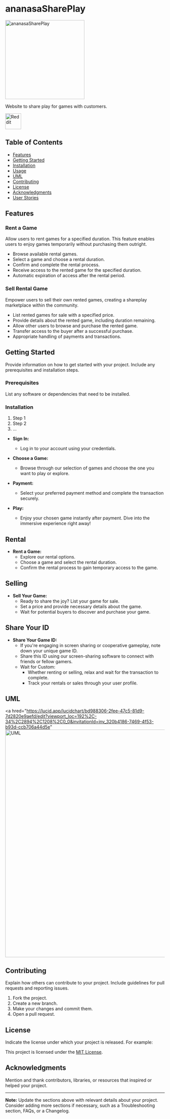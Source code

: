 # ananasaSharePlay

<img src="https://github.com/BDR-Pro/ananasaSharePlay/assets/91114465/1b0f839f-81e8-4c59-a61b-ccb770dfbc0e" alt="ananasaSharePlay" width="250"/>


Website to share play for games with customers.

  <a href="https://www.reddit.com/r/ananasaSharePlay/" target="_blank">
        <img src="https://github.com/BDR-Pro/ananasaSharePlay/assets/91114465/691cd88e-25a4-4528-8909-5140fe0246a7" alt="Reddit" width="50">
    </a>

## Table of Contents

- [Features](#features)
- [Getting Started](#getting-started)
- [Installation](#installation)
- [Usage](#usage)
- [UML](#UML)
- [Contributing](#contributing)
- [License](#license)
- [Acknowledgments](#acknowledgments)
- [User Stories](https://github.com/BDR-Pro/ananasaSharePlay/blob/main/user_stories.md)

## Features

### Rent a Game

Allow users to rent games for a specified duration. This feature enables users to enjoy games temporarily without purchasing them outright.

- Browse available rental games.
- Select a game and choose a rental duration.
- Confirm and complete the rental process.
- Receive access to the rented game for the specified duration.
- Automatic expiration of access after the rental period.

### Sell Rental Game

Empower users to sell their own rented games, creating a shareplay marketplace within the community.

- List rented games for sale with a specified price.
- Provide details about the rented game, including duration remaining.
- Allow other users to browse and purchase the rented game.
- Transfer access to the buyer after a successful purchase.
- Appropriate handling of payments and transactions.

## Getting Started

Provide information on how to get started with your project. Include any prerequisites and installation steps.

### Prerequisites

List any software or dependencies that need to be installed.

### Installation

1. Step 1
2. Step 2
3. ...

- **Sign In:**
  - Log in to your account using your credentials.

- **Choose a Game:**
  - Browse through our selection of games and choose the one you want to play or explore.

- **Payment:**
  - Select your preferred payment method and complete the transaction securely.

- **Play:**
  - Enjoy your chosen game instantly after payment. Dive into the immersive experience right away!

## Rental

- **Rent a Game:**
  - Explore our rental options.
  - Choose a game and select the rental duration.
  - Confirm the rental process to gain temporary access to the game.

## Selling

- **Sell Your Game:**
  - Ready to share the joy? List your game for sale.
  - Set a price and provide necessary details about the game.
  - Wait for potential buyers to discover and purchase your game.

## Share Your ID

- **Share Your Game ID:**
  - If you're engaging in screen sharing or cooperative gameplay, note down your unique game ID.
  - Share this ID using our screen-sharing software to connect with friends or fellow gamers.
  - Wait for Custom:
    - Whether renting or selling, relax and wait for the transaction to complete.
    - Track your rentals or sales through your user profile.
   
## UML
<a hred="https://lucid.app/lucidchart/bd988306-2fee-47c5-81d9-7d2820e9aefd/edit?viewport_loc=192%2C-34%2C2894%2C1208%2C0_0&invitationId=inv_320b4186-7469-4f53-b93d-ccb706a44d5e"
<img src="https://github.com/BDR-Pro/ananasaSharePlay/assets/91114465/9064789a-d2d6-4b9f-a4b2-63568f2a35c7" alt="UML" width="720"/>
</a>


## Contributing

Explain how others can contribute to your project. Include guidelines for pull requests and reporting issues.

1. Fork the project.
2. Create a new branch.
3. Make your changes and commit them.
4. Open a pull request.

## License

Indicate the license under which your project is released. For example:

This project is licensed under the [MIT License](LICENSE).

## Acknowledgments

Mention and thank contributors, libraries, or resources that inspired or helped your project.

---

**Note:** Update the sections above with relevant details about your project. Consider adding more sections if necessary, such as a Troubleshooting section, FAQs, or a Changelog.
